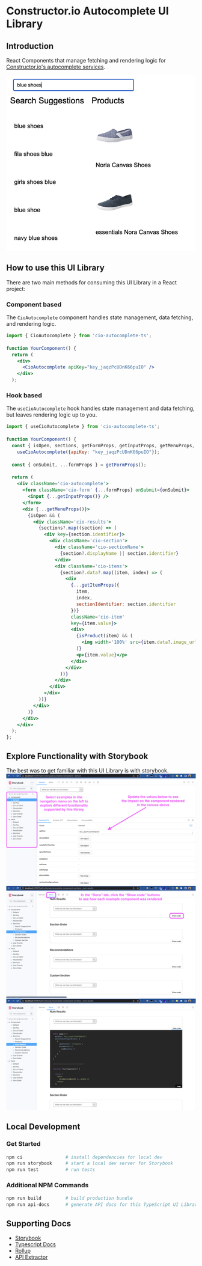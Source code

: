 # Constructor.io Autocomplete UI Library

## Introduction

React Components that manage fetching and rendering logic for [Constructor.io's autocomplete services](https://constructor.io/products/autosuggest/).

![Autocomplete](docs-images/autocomplete.png)

## How to use this UI Library

There are two main methods for consuming this UI Library in a React project:

### Component based

The `CioAutocomplete` component handles state management, data fetching, and rendering logic.

```jsx
import { CioAutocomplete } from 'cio-autocomplete-ts';

function YourComponent() {
  return (
    <div>
      <CioAutocomplete apiKey="key_jaqzPcUDnK66puIO" />
    </div>
  );
```

### Hook based

The `useCioAutocomplete` hook handles state management and data fetching, but leaves rendering logic up to you.

```jsx
import { useCioAutocomplete } from 'cio-autocomplete-ts';

function YourComponent() {
  const { isOpen, sections, getFormProps, getInputProps, getMenuProps, getItemProps } =
    useCioAutocomplete({apiKey: "key_jaqzPcUDnK66puIO"});

  const { onSubmit, ...formProps } = getFormProps();

  return (
    <div className='cio-autocomplete'>
      <form className='cio-form' {...formProps} onSubmit={onSubmit}>
        <input {...getInputProps()} />
      </form>
      <div {...getMenuProps()}>
        {isOpen && (
          <div className='cio-results'>
            {sections?.map((section) => (
              <div key={section.identifier}>
                <div className='cio-section'>
                  <div className='cio-sectionName'>
                    {section?.displayName || section.identifier}
                  </div>
                  <div className='cio-items'>
                    {section?.data?.map((item, index) => (
                      <div
                        {...getItemProps({
                          item,
                          index,
                          sectionIdentifier: section.identifier
                        })}
                        className='cio-item'
                        key={item.value}>
                        <div>
                          {isProduct(item) && (
                            <img width='100%' src={item.data?.image_url} alt='' />
                          )}
                          <p>{item.value}</p>
                        </div>
                      </div>
                    ))}
                  </div>
                </div>
              </div>
            ))}
          </div>
        )}
      </div>
    </div>
  );
};
```

## Explore Functionality with Storybook
The best was to get familiar with this UI Library is with storybook.
![Storybook Canvas](docs-images/storybook-canvas.png)
![Storybook Docs](docs-images/storybook-docs.png)
![Show Code](docs-images/storybook-docs-show-code.png)

## Local Development

### Get Started
```bash
npm ci                # install dependencies for local dev
npm run storybook     # start a local dev server for Storybook
npm run test          # run tests
```

### Additional NPM Commands
```bash
npm run build         # build production bundle
npm run api-docs      # generate API docs for this TypeScript UI Library
```

## Supporting Docs
- [Storybook](https://storybook.js.org/docs/react/get-started/introduction)
- [Typescript Docs](https://www.typescriptlang.org/docs/)
- [Rollup](https://www.npmjs.com/package/rollup)
- [API Extractor](https://api-extractor.com/)